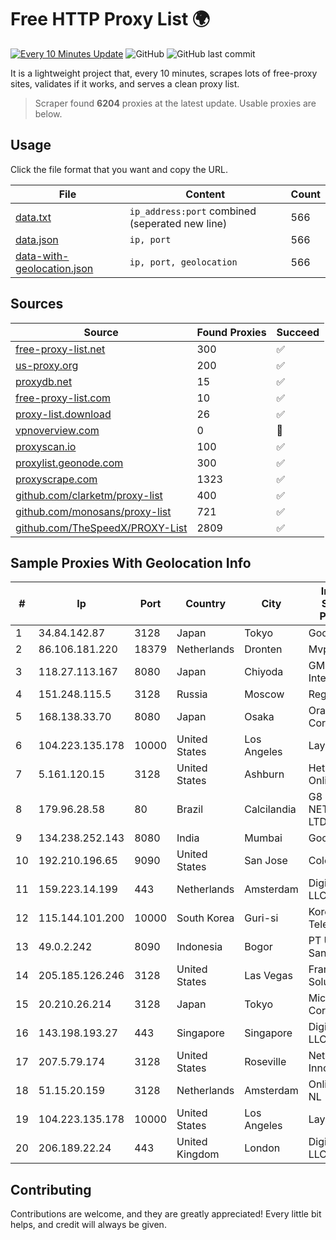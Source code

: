 
# Free HTTP Proxy List 🌍

[![Every 10 Minutes Update](https://github.com/mertguvencli/http-proxy-list/actions/workflows/main.yml/badge.svg?branch=main)](https://github.com/mertguvencli/http-proxy-list/actions/workflows/main.yml)
![GitHub](https://img.shields.io/github/license/mertguvencli/http-proxy-list)
![GitHub last commit](https://img.shields.io/github/last-commit/mertguvencli/http-proxy-list)

It is a lightweight project that, every 10 minutes, scrapes lots of free-proxy sites, validates if it works, and serves a clean proxy list.


> Scraper found **6204** proxies at the latest update. Usable proxies are below.

## Usage

Click the file format that you want and copy the URL.


|File|Content|Count|
|----|-------|-----|
|[data.txt](https://raw.githubusercontent.com/mertguvencli/http-proxy-list/main/proxy-list/data.txt)|`ip_address:port` combined (seperated new line)|566|
|[data.json](https://raw.githubusercontent.com/mertguvencli/http-proxy-list/main/proxy-list/data.json)|`ip, port`|566|
|[data-with-geolocation.json](https://raw.githubusercontent.com/mertguvencli/http-proxy-list/main/proxy-list/data-with-geolocation.json)|`ip, port, geolocation`|566|

## Sources

|Source|Found Proxies|Succeed|
|------|-------------|-------|
|[free-proxy-list.net](https://free-proxy-list.net)|300|✅|
|[us-proxy.org](https://www.us-proxy.org)|200|✅|
|[proxydb.net](http://proxydb.net)|15|✅|
|[free-proxy-list.com](https://free-proxy-list.com/?page=&port=&type%5B%5D=http&type%5B%5D=https&up_time=0&search=Search)|10|✅|
|[proxy-list.download](https://www.proxy-list.download/HTTP)|26|✅|
|[vpnoverview.com](https://vpnoverview.com/privacy/anonymous-browsing/free-proxy-servers)|0|🚫|
|[proxyscan.io](https://www.proxyscan.io)|100|✅|
|[proxylist.geonode.com](https://proxylist.geonode.com/api/proxy-list?limit=300&page=1&sort_by=lastChecked&sort_type=desc&protocols=http,https)|300|✅|
|[proxyscrape.com](https://api.proxyscrape.com/v2/?request=displayproxies&protocol=http&timeout=10000&country=all&ssl=all&anonymity=all)|1323|✅|
|[github.com/clarketm/proxy-list](https://raw.githubusercontent.com/clarketm/proxy-list/master/proxy-list-raw.txt)|400|✅|
|[github.com/monosans/proxy-list](https://raw.githubusercontent.com/monosans/proxy-list/main/proxies/http.txt)|721|✅|
|[github.com/TheSpeedX/PROXY-List](https://raw.githubusercontent.com/TheSpeedX/PROXY-List/master/http.txt)|2809|✅|


## Sample Proxies With Geolocation Info

|#|Ip|Port|Country|City|Internet Service Provider|
|-|--|----|-------|----|-------------------------|
|1|34.84.142.87|3128|Japan|Tokyo|Google LLC|
|2|86.106.181.220|18379|Netherlands|Dronten|Mvps LTD|
|3|118.27.113.167|8080|Japan|Chiyoda|GMO Internet, Inc.|
|4|151.248.115.5|3128|Russia|Moscow|Reg.Ru|
|5|168.138.33.70|8080|Japan|Osaka|Oracle Corporation|
|6|104.223.135.178|10000|United States|Los Angeles|LayerHost|
|7|5.161.120.15|3128|United States|Ashburn|Hetzner Online GmbH|
|8|179.96.28.58|80|Brazil|Calcilandia|G8 NETWORKS LTDA|
|9|134.238.252.143|8080|India|Mumbai|Google LLC|
|10|192.210.196.65|9090|United States|San Jose|ColoCrossing|
|11|159.223.14.199|443|Netherlands|Amsterdam|DigitalOcean, LLC|
|12|115.144.101.200|10000|South Korea|Guri-si|Korea Telecom|
|13|49.0.2.242|8090|Indonesia|Bogor|PT Usaha Adi Sanggoro|
|14|205.185.126.246|3128|United States|Las Vegas|FranTech Solutions|
|15|20.210.26.214|3128|Japan|Tokyo|Microsoft Corporation|
|16|143.198.193.27|443|Singapore|Singapore|DigitalOcean, LLC|
|17|207.5.79.174|3128|United States|Roseville|Network Innovations|
|18|51.15.20.159|3128|Netherlands|Amsterdam|Online SAS NL|
|19|104.223.135.178|10000|United States|Los Angeles|LayerHost|
|20|206.189.22.24|443|United Kingdom|London|DigitalOcean, LLC|



## Contributing

Contributions are welcome, and they are greatly appreciated! Every
little bit helps, and credit will always be given.

